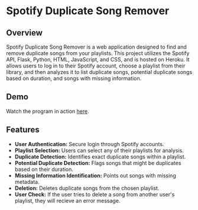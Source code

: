 # Spotify Duplicate Song Remover

## Overview
Spotify Duplicate Song Remover is a web application designed to find and remove duplicate songs from your playlists. This project utilizes the Spotify API, Flask, Python, HTML, JavaScript, and CSS, and is hosted on Heroku. It allows users to log in to their Spotify account, choose a playlist from their library, and then analyzes it to list duplicate songs, potential duplicate songs based on duration, and songs with missing information.

## Demo
Watch the program in action [here](https://youtu.be/KaYC0QnaxY8).

## Features
- **User Authentication:** Secure login through Spotify accounts.
- **Playlist Selection:** Users can select any of their playlists for analysis.
- **Duplicate Detection:** Identifies exact duplicate songs within a playlist.
- **Potential Duplicate Detection:** Flags songs that might be duplicates based on their duration.
- **Missing Information Identification:** Points out songs with missing metadata.
- **Deletion:** Deletes duplicate songs from the chosen playlist.
- **User Check:** If the user tries to delete a song from another user's playlist, they will recieve an error message.
